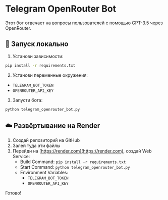 # Telegram OpenRouter Bot

Этот бот отвечает на вопросы пользователей с помощью GPT-3.5 через OpenRouter.

## 🚀 Запуск локально

1. Установи зависимости:
```bash
pip install -r requirements.txt
```

2. Установи переменные окружения:
- `TELEGRAM_BOT_TOKEN`
- `OPENROUTER_API_KEY`

3. Запусти бота:
```bash
python telegram_openrouter_bot.py
```

## ☁️ Развёртывание на Render

1. Создай репозиторий на GitHub
2. Залей туда эти файлы
3. Перейди на [https://render.com](https://render.com), создай Web Service:
   - Build Command: `pip install -r requirements.txt`
   - Start Command: `python telegram_openrouter_bot.py`
   - Environment Variables:
     - `TELEGRAM_BOT_TOKEN`
     - `OPENROUTER_API_KEY`

Готово!